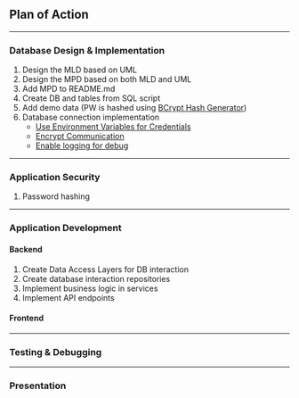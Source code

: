 ## Plan of Action

----
### Database Design & Implementation
1. Design the MLD based on UML
2. Design the MPD based on both MLD and UML
3. Add MPD to README.md
4. Create DB and tables from SQL script
5. Add demo data (PW is hashed using [BCrypt Hash Generator](https://bcrypt-generator.com/))
6. Database connection implementation
   * [Use Environment Variables for Credentials](https://github.com/Watch-Me-Fly/OC-PayMyBuddy/commit/fe99e70e608a273a55e737c253ca8201966bedba)
   * [Encrypt Communication](https://github.com/Watch-Me-Fly/OC-PayMyBuddy/commit/141a9179a398023b4608f7f26ed7ffc37d874817)
   * [Enable logging for debug](https://github.com/Watch-Me-Fly/OC-PayMyBuddy/commit/9557a8d28061ceec621ef800a2f093cfbd08585f)
----
### Application Security
1. Password hashing
----
### Application Development
#### Backend
1. Create Data Access Layers for DB interaction
2. Create database interaction repositories
3. Implement business logic in services
4. Implement API endpoints
#### Frontend

----
### Testing & Debugging

----
### Presentation